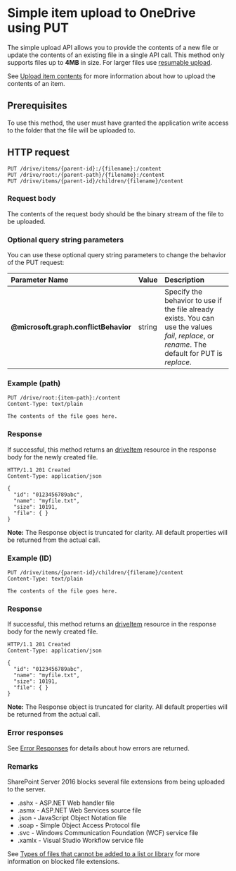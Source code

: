 # Simple item upload to OneDrive using PUT

The simple upload API allows you to provide the contents of a new file or update
the contents of an existing file in a single API call. This method only supports
files up to **4MB** in size. For larger files use [resumable upload](driveitem-upload-large-files.md).

See [Upload item contents](../concepts/upload.md) for more information about how to upload
the contents of an item.

## Prerequisites

To use this method, the user must have granted the application write access
to the folder that the file will be uploaded to.

## HTTP request

<!-- {"blockType": "ignored" } -->
```
PUT /drive/items/{parent-id}:/{filename}:/content
PUT /drive/root:/{parent-path}/{filename}:/content
PUT /drive/items/{parent-id}/children/{filename}/content
```

### Request body
The contents of the request body should be the binary stream of the file to be uploaded.

### Optional query string parameters

You can use these optional query string parameters to change the behavior of
the PUT request:

| Parameter Name             | Value  | Description                                                                                                                                      |
|:---------------------------|:-------|:-------------------------------------------------------------------------------------------------------------------------------------------------|
| **@microsoft.graph.conflictBehavior** | string | Specify the behavior to use if the file already exists. You can use the values *fail*, *replace*, or *rename*. The default for PUT is *replace*. |

### Example (path)

<!-- { "blockType": "request", "name": "upload-via-put", "scopes": "files.readwrite" } -->
```
PUT /drive/root:{item-path}:/content
Content-Type: text/plain

The contents of the file goes here.
```

### Response
If successful, this method returns an [driveItem][item-resource] resource in
the response body for the newly created file.

<!-- { "blockType": "response", "@odata.type": "oneDrive.item", "truncated": true } -->
```http
HTTP/1.1 201 Created
Content-Type: application/json

{
  "id": "0123456789abc",
  "name": "myfile.txt",
  "size": 10191,
  "file": { }
}
```

**Note:** The Response object is truncated for clarity. All default properties will
be returned from the actual call.


### Example (ID)

<!-- { "blockType": "request", "name": "upload-via-put-id", "scopes": "files.readwrite" } -->
```
PUT /drive/items/{parent-id}/children/{filename}/content
Content-Type: text/plain

The contents of the file goes here.
```

### Response
If successful, this method returns an [driveItem][item-resource] resource in
the response body for the newly created file.

<!-- { "blockType": "response", "@odata.type": "oneDrive.item", "truncated": true } -->
```http
HTTP/1.1 201 Created
Content-Type: application/json

{
  "id": "0123456789abc",
  "name": "myfile.txt",
  "size": 10191,
  "file": { }
}
```

**Note:** The Response object is truncated for clarity. All default properties will
be returned from the actual call.

### Error responses

See [Error Responses][error-response] for details about
how errors are returned.

[error-response]: ../concepts/errors.md
[item-resource]: ../resources/driveitem.md

### Remarks

SharePoint Server 2016 blocks several file extensions from
being uploaded to the server.

* .ashx - ASP.NET Web handler file
* .asmx - ASP.NET Web Services source file
* .json - JavaScript Object Notation file
* .soap - Simple Object Access Protocol file
* .svc - Windows Communication Foundation (WCF) service file
* .xamlx - Visual Studio Workflow service file

See [Types of files that cannot be added to a list or library][blocked-extensions]
for more information on blocked file extensions.

[blocked-extensions]: https://support.office.com/en-us/article/Types-of-files-that-cannot-be-added-to-a-list-or-library-30be234d-e551-4c2a-8de8-f8546ffbf5b3?ui=en-US&rs=en-AU&ad=AU&fromAR=1#__toc355959797]

<!-- {
  "type": "#page.annotation",
  "description": "Create a new file with content or update a file's content.",
  "keywords": "insert,upsert,update,upload",
  "section": "documentation"
} -->

